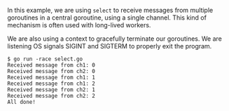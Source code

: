 In this example, we are using `select` to receive messages from multiple goroutines in a central goroutine, using a single channel. This kind of mechanism is often used with long-lived workers.

We are also using a context to gracefully terminate our goroutines. We are listening OS signals SIGINT and SIGTERM to properly exit the program.

```
$ go run -race select.go 
Received message from ch1: 0
Received message from ch2: 0
Received message from ch1: 1
Received message from ch1: 2
Received message from ch2: 1
Received message from ch2: 2
All done!
```
